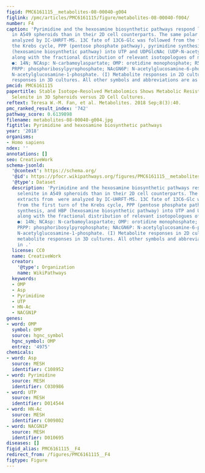 ```yaml
---
figid: PMC6161115__metabolites-08-00040-g004
figlink: /pmc/articles/PMC6161115/figure/metabolites-08-00040-f004/
number: F4
caption: 'Pyrimidine and the hexosamine biosynthetic pathways respond less to selenite
  in A549 spheroids than in their 2D cell counterparts. The same polar extracts from  were
  analyzed by IC-UHRFT-MS. 13C fate of 13C6-Glc was followed from the first turn of
  the Krebs cycle, PPP (pentose phosphate pathway), pyrimidine synthesis, and HBP
  (hexosamine biosynthetic pathway) into UTP and UDPGlcNAc (UDP-N-acetylglucosamine)
  along with the fractional distribution of relevant isotopologues of metabolites.
  ●: 14N; NCAsp: N-carbamoylaspartate; OMP: orotidine monophosphate; R5P: ribose-5-phosphate;
  PRPP: phosphoribosylpyrophosphate; NAcGN6P: N-acetylglucosamine-6-phosphate; NAcGN1P:
  N-acetylglucosamine-1-phosphate. (I) Metabolite responses in 2D cultures; (II) metabolite
  responses in 3D cultures. All other symbols and abbreviations are as in .'
pmcid: PMC6161115
papertitle: Stable Isotope-Resolved Metabolomics Shows Metabolic Resistance to Anti-Cancer
  Selenite in 3D Spheroids versus 2D Cell Cultures.
reftext: Teresa W.-M. Fan, et al. Metabolites. 2018 Sep;8(3):40.
pmc_ranked_result_index: '742'
pathway_score: 0.6139898
filename: metabolites-08-00040-g004.jpg
figtitle: Pyrimidine and hexosamine biosynthetic pathways
year: '2018'
organisms:
- Homo sapiens
ndex: ''
annotations: []
seo: CreativeWork
schema-jsonld:
  '@context': https://schema.org/
  '@id': https://pfocr.wikipathways.org/figures/PMC6161115__metabolites-08-00040-g004.html
  '@type': Dataset
  description: 'Pyrimidine and the hexosamine biosynthetic pathways respond less to
    selenite in A549 spheroids than in their 2D cell counterparts. The same polar
    extracts from  were analyzed by IC-UHRFT-MS. 13C fate of 13C6-Glc was followed
    from the first turn of the Krebs cycle, PPP (pentose phosphate pathway), pyrimidine
    synthesis, and HBP (hexosamine biosynthetic pathway) into UTP and UDPGlcNAc (UDP-N-acetylglucosamine)
    along with the fractional distribution of relevant isotopologues of metabolites.
    ●: 14N; NCAsp: N-carbamoylaspartate; OMP: orotidine monophosphate; R5P: ribose-5-phosphate;
    PRPP: phosphoribosylpyrophosphate; NAcGN6P: N-acetylglucosamine-6-phosphate; NAcGN1P:
    N-acetylglucosamine-1-phosphate. (I) Metabolite responses in 2D cultures; (II)
    metabolite responses in 3D cultures. All other symbols and abbreviations are as
    in .'
  license: CC0
  name: CreativeWork
  creator:
    '@type': Organization
    name: WikiPathways
  keywords:
  - OMP
  - Asp
  - Pyrimidine
  - UTP
  - HN-Ac
  - NACGN1P
genes:
- word: OMP
  symbol: OMP
  source: hgnc_symbol
  hgnc_symbol: OMP
  entrez: '4975'
chemicals:
- word: Asp
  source: MESH
  identifier: C108952
- word: Pyrimidine
  source: MESH
  identifier: C030986
- word: UTP
  source: MESH
  identifier: D014544
- word: HN-Ac
  source: MESH
  identifier: C009802
- word: NACGN1P
  source: MESH
  identifier: D010695
diseases: []
figid_alias: PMC6161115__F4
redirect_from: /figures/PMC6161115__F4
figtype: Figure
---
```

